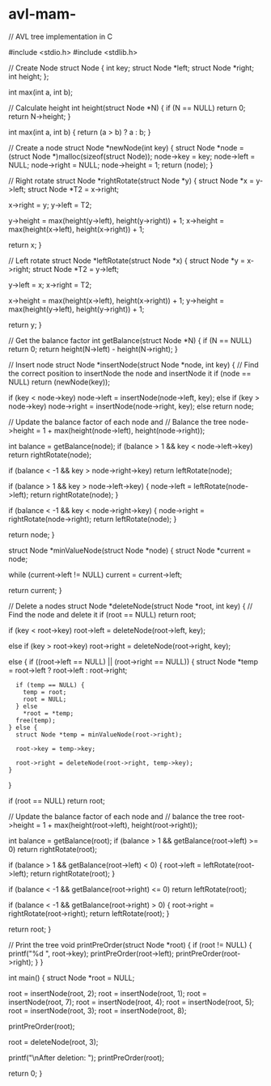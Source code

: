# avl-mam-
// AVL tree implementation in C

#include <stdio.h>
#include <stdlib.h>

// Create Node
struct Node {
  int key;
  struct Node *left;
  struct Node *right;
  int height;
};

int max(int a, int b);

// Calculate height
int height(struct Node *N) {
  if (N == NULL)
    return 0;
  return N->height;
}

int max(int a, int b) {
  return (a > b) ? a : b;
}

// Create a node
struct Node *newNode(int key) 
{
  struct Node *node = (struct Node *)malloc(sizeof(struct Node));
  node->key = key;
  node->left = NULL;
  node->right = NULL;
  node->height = 1;
  return (node);
}

// Right rotate
struct Node *rightRotate(struct Node *y) {
  struct Node *x = y->left;
  struct Node *T2 = x->right;

  x->right = y;
  y->left = T2;

  y->height = max(height(y->left), height(y->right)) + 1;
  x->height = max(height(x->left), height(x->right)) + 1;

  return x;
}

// Left rotate
struct Node *leftRotate(struct Node *x) {
  struct Node *y = x->right;
  struct Node *T2 = y->left;

  y->left = x;
  x->right = T2;

  x->height = max(height(x->left), height(x->right)) + 1;
  y->height = max(height(y->left), height(y->right)) + 1;

  return y;
}

// Get the balance factor
int getBalance(struct Node *N) {
  if (N == NULL)
    return 0;
  return height(N->left) - height(N->right);
}

// Insert node
struct Node *insertNode(struct Node *node, int key) {
  // Find the correct position to insertNode the node and insertNode it
  if (node == NULL)
    return (newNode(key));

  if (key < node->key)
    node->left = insertNode(node->left, key);
  else if (key > node->key)
    node->right = insertNode(node->right, key);
  else
    return node;

  // Update the balance factor of each node and
  // Balance the tree
  node->height = 1 + max(height(node->left),
               height(node->right));

  int balance = getBalance(node);
  if (balance > 1 && key < node->left->key)
    return rightRotate(node);

  if (balance < -1 && key > node->right->key)
    return leftRotate(node);

  if (balance > 1 && key > node->left->key) {
    node->left = leftRotate(node->left);
    return rightRotate(node);
  }

  if (balance < -1 && key < node->right->key) {
    node->right = rightRotate(node->right);
    return leftRotate(node);
  }

  return node;
}

struct Node *minValueNode(struct Node *node) {
  struct Node *current = node;

  while (current->left != NULL)
    current = current->left;

  return current;
}

// Delete a nodes
struct Node *deleteNode(struct Node *root, int key) {
  // Find the node and delete it
  if (root == NULL)
    return root;

  if (key < root->key)
    root->left = deleteNode(root->left, key);

  else if (key > root->key)
    root->right = deleteNode(root->right, key);

  else {
    if ((root->left == NULL) || (root->right == NULL)) {
      struct Node *temp = root->left ? root->left : root->right;

      if (temp == NULL) {
        temp = root;
        root = NULL;
      } else
        *root = *temp;
      free(temp);
    } else {
      struct Node *temp = minValueNode(root->right);

      root->key = temp->key;

      root->right = deleteNode(root->right, temp->key);
    }
  }

  if (root == NULL)
    return root;

  // Update the balance factor of each node and
  // balance the tree
  root->height = 1 + max(height(root->left),
               height(root->right));

  int balance = getBalance(root);
  if (balance > 1 && getBalance(root->left) >= 0)
    return rightRotate(root);

  if (balance > 1 && getBalance(root->left) < 0) {
    root->left = leftRotate(root->left);
    return rightRotate(root);
  }

  if (balance < -1 && getBalance(root->right) <= 0)
    return leftRotate(root);

  if (balance < -1 && getBalance(root->right) > 0) {
    root->right = rightRotate(root->right);
    return leftRotate(root);
  }

  return root;
}

// Print the tree
void printPreOrder(struct Node *root) {
  if (root != NULL) {
    printf("%d ", root->key);
    printPreOrder(root->left);
    printPreOrder(root->right);
  }
}

int main() {
  struct Node *root = NULL;

  root = insertNode(root, 2);
  root = insertNode(root, 1);
  root = insertNode(root, 7);
  root = insertNode(root, 4);
  root = insertNode(root, 5);
  root = insertNode(root, 3);
  root = insertNode(root, 8);

  printPreOrder(root);

  root = deleteNode(root, 3);

  printf("\nAfter deletion: ");
  printPreOrder(root);

  return 0;
}
